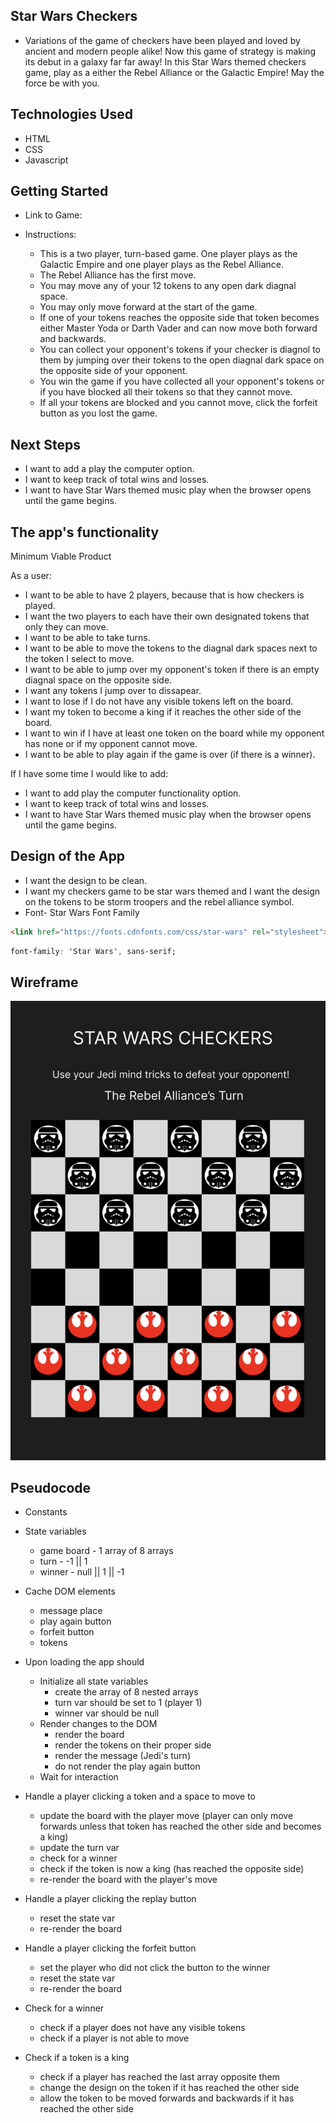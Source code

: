 ## Star Wars Checkers
- Variations of the game of checkers have been played and loved by ancient and modern people alike! Now this game of strategy is making its debut in a galaxy far far away! In this Star Wars themed checkers game, play as a either the Rebel Alliance or the Galactic Empire! May the force be with you.

## Technologies Used
- HTML
- CSS
- Javascript 

## Getting Started
- Link to Game:

- Instructions: 
    - This is a two player, turn-based game. One player plays as the Galactic Empire and one player plays as the Rebel Alliance.
    - The Rebel Alliance has the first move.
    - You may move any of your 12 tokens to any open dark diagnal space. 
    - You may only move forward at the start of the game. 
    - If one of your tokens reaches the opposite side that token becomes either Master Yoda or Darth Vader and can now move both forward and backwards.
    - You can collect your opponent's tokens if your checker is diagnol to them by jumping over their tokens to the open diagnal dark space on the opposite side of your opponent.
    - You win the game if you have collected all your opponent's tokens or if you have blocked all their tokens so that they cannot move. 
    - If all your tokens are blocked and you cannot move, click the forfeit button as you lost the game. 

## Next Steps
- I want to add a play the computer option.
- I want to keep track of total wins and losses.
- I want to have Star Wars themed music play when the browser opens until the game begins.

## The app's functionality

Minimum Viable Product

As a user:
- I want to be able to have 2 players, because that is how checkers is played.
- I want the two players to each have their own designated tokens that only they can move.
- I want to be able to take turns.
- I want to be able to move the tokens to the diagnal dark spaces next to the token I select to move.
- I want to be able to jump over my opponent's token if there is an empty diagnal space on the opposite side. 
- I want any tokens I jump over to dissapear.
- I want to lose if I do not have any visible tokens left on the board.
- I want my token to become a king if it reaches the other side of the board.
- I want to win if I have at least one token on the board while my opponent has none or if my opponent cannot move. 
- I want to be able to play again if the game is over (if there is a winner).

If I have some time I would like to add:
- I want to add play the computer functionality option.
- I want to keep track of total wins and losses.
- I want to have Star Wars themed music play when the browser opens until the game begins.


## Design of the App
- I want the design to be clean.
- I want my checkers game to be star wars themed and I want the design on the tokens to be storm troopers and the rebel alliance symbol.
- Font- Star Wars Font Family

```html 
<link href="https://fonts.cdnfonts.com/css/star-wars" rel="stylesheet">
```

```css
font-family: 'Star Wars', sans-serif;
```


## Wireframe
![Alt text](wireframe.png)

## Pseudocode
- Constants

- State variables
    - game board - 1 array of 8 arrays
    - turn - -1 || 1
    - winner - null || 1 || -1

- Cache DOM elements
    - message place
    - play again button
    - forfeit button
    - tokens

- Upon loading the app should
    - Initialize all state variables
        - create the array of 8 nested arrays
        - turn var should be set to 1 (player 1)
        - winner var should be null
    - Render changes to the DOM
        - render the board 
        - render the tokens on their proper side
        - render the message (Jedi's turn)
        - do not render the play again button
    - Wait for interaction

- Handle a player clicking a token and a space to move to
    - update the board with the player move (player can only move forwards unless that token has reached the other side and becomes a king)
    - update the turn var
    - check for a winner
    - check if the token is now a king (has reached the opposite side)
    - re-render the board with the player's move

- Handle a player clicking the replay button
    - reset the state var
    - re-render the board

- Handle a player clicking the forfeit button
    - set the player who did not click the button to the winner
    - reset the state var
    - re-render the board

- Check for a winner
    - check if a player does not have any visible tokens
    - check if a player is not able to move

- Check if a token is a king
    - check if a player has reached the last array opposite them
    - change the design on the token if it has reached the other side
    - allow the token to be moved forwards and backwards if it has reached the other side